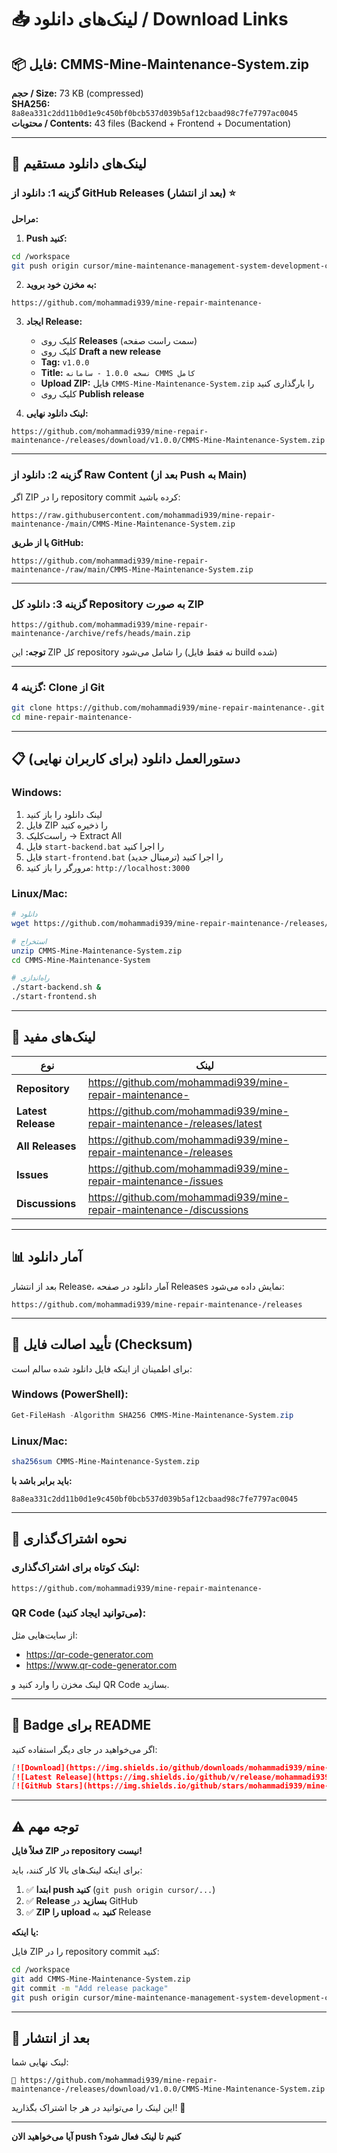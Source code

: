 # 📥 لینک‌های دانلود / Download Links

## 📦 فایل: CMMS-Mine-Maintenance-System.zip

**حجم / Size:** 73 KB (compressed)  
**SHA256:** `8a8ea331c2dd11b0d1e9c450bf0bcb537d039b5af12cbaad98c7fe7797ac0045`  
**محتویات / Contents:** 43 files (Backend + Frontend + Documentation)

---

## 🔗 لینک‌های دانلود مستقیم

### گزینه 1: دانلود از GitHub Releases (بعد از انتشار) ⭐

**مراحل:**

1. **Push کنید:**
```bash
cd /workspace
git push origin cursor/mine-maintenance-management-system-development-c631
```

2. **به مخزن خود بروید:**
```
https://github.com/mohammadi939/mine-repair-maintenance-
```

3. **ایجاد Release:**
   - کلیک روی **Releases** (سمت راست صفحه)
   - کلیک روی **Draft a new release**
   - **Tag:** `v1.0.0`
   - **Title:** `نسخه 1.0.0 - سامانه CMMS کامل`
   - **Upload ZIP:** فایل `CMMS-Mine-Maintenance-System.zip` را بارگذاری کنید
   - کلیک روی **Publish release**

4. **لینک دانلود نهایی:**
```
https://github.com/mohammadi939/mine-repair-maintenance-/releases/download/v1.0.0/CMMS-Mine-Maintenance-System.zip
```

---

### گزینه 2: دانلود از Raw Content (بعد از Push به Main)

اگر ZIP را در repository commit کرده باشید:

```
https://raw.githubusercontent.com/mohammadi939/mine-repair-maintenance-/main/CMMS-Mine-Maintenance-System.zip
```

**یا از طریق GitHub:**
```
https://github.com/mohammadi939/mine-repair-maintenance-/raw/main/CMMS-Mine-Maintenance-System.zip
```

---

### گزینه 3: دانلود کل Repository به صورت ZIP

```
https://github.com/mohammadi939/mine-repair-maintenance-/archive/refs/heads/main.zip
```

**توجه:** این ZIP کل repository را شامل می‌شود (نه فقط فایل build شده)

---

### گزینه 4: Clone از Git

```bash
git clone https://github.com/mohammadi939/mine-repair-maintenance-.git
cd mine-repair-maintenance-
```

---

## 📋 دستورالعمل دانلود (برای کاربران نهایی)

### Windows:

1. لینک دانلود را باز کنید
2. فایل ZIP را ذخیره کنید
3. راست‌کلیک → Extract All
4. فایل `start-backend.bat` را اجرا کنید
5. فایل `start-frontend.bat` را اجرا کنید (ترمینال جدید)
6. مرورگر را باز کنید: `http://localhost:3000`

### Linux/Mac:

```bash
# دانلود
wget https://github.com/mohammadi939/mine-repair-maintenance-/releases/download/v1.0.0/CMMS-Mine-Maintenance-System.zip

# استخراج
unzip CMMS-Mine-Maintenance-System.zip
cd CMMS-Mine-Maintenance-System

# راه‌اندازی
./start-backend.sh &
./start-frontend.sh
```

---

## 🎯 لینک‌های مفید

| نوع | لینک |
|-----|------|
| **Repository** | https://github.com/mohammadi939/mine-repair-maintenance- |
| **Latest Release** | https://github.com/mohammadi939/mine-repair-maintenance-/releases/latest |
| **All Releases** | https://github.com/mohammadi939/mine-repair-maintenance-/releases |
| **Issues** | https://github.com/mohammadi939/mine-repair-maintenance-/issues |
| **Discussions** | https://github.com/mohammadi939/mine-repair-maintenance-/discussions |

---

## 📊 آمار دانلود

بعد از انتشار Release، آمار دانلود در صفحه Releases نمایش داده می‌شود:

```
https://github.com/mohammadi939/mine-repair-maintenance-/releases
```

---

## 🔐 تأیید اصالت فایل (Checksum)

برای اطمینان از اینکه فایل دانلود شده سالم است:

### Windows (PowerShell):
```powershell
Get-FileHash -Algorithm SHA256 CMMS-Mine-Maintenance-System.zip
```

### Linux/Mac:
```bash
sha256sum CMMS-Mine-Maintenance-System.zip
```

**باید برابر باشد با:**
```
8a8ea331c2dd11b0d1e9c450bf0bcb537d039b5af12cbaad98c7fe7797ac0045
```

---

## 🚀 نحوه اشتراک‌گذاری

### لینک کوتاه برای اشتراک‌گذاری:

```
https://github.com/mohammadi939/mine-repair-maintenance-
```

### QR Code (می‌توانید ایجاد کنید):

از سایت‌هایی مثل:
- https://qr-code-generator.com
- https://www.qr-code-generator.com

لینک مخزن را وارد کنید و QR Code بسازید.

---

## 📱 Badge برای README

اگر می‌خواهید در جای دیگر استفاده کنید:

```markdown
[![Download](https://img.shields.io/github/downloads/mohammadi939/mine-repair-maintenance-/total)](https://github.com/mohammadi939/mine-repair-maintenance-/releases)
[![Latest Release](https://img.shields.io/github/v/release/mohammadi939/mine-repair-maintenance-)](https://github.com/mohammadi939/mine-repair-maintenance-/releases/latest)
[![GitHub Stars](https://img.shields.io/github/stars/mohammadi939/mine-repair-maintenance-?style=social)](https://github.com/mohammadi939/mine-repair-maintenance-)
```

---

## ⚠️ توجه مهم

**فعلاً فایل ZIP در repository نیست!**

برای اینکه لینک‌های بالا کار کنند، باید:

1. ✅ **ابتدا push کنید** (`git push origin cursor/...`)
2. ✅ **Release بسازید** در GitHub
3. ✅ **ZIP را upload کنید** به Release

**یا اینکه:**

فایل ZIP را در repository commit کنید:

```bash
cd /workspace
git add CMMS-Mine-Maintenance-System.zip
git commit -m "Add release package"
git push origin cursor/mine-maintenance-management-system-development-c631
```

---

## 🎉 بعد از انتشار

لینک نهایی شما:

```
🔗 https://github.com/mohammadi939/mine-repair-maintenance-/releases/download/v1.0.0/CMMS-Mine-Maintenance-System.zip
```

این لینک را می‌توانید در هر جا اشتراک بگذارید! 🚀

---

**آیا می‌خواهید الان push کنیم تا لینک فعال شود؟**
